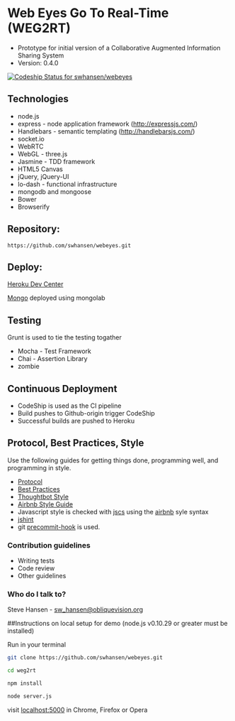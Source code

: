 # Web Eyes Go To Real-Time (WEG2RT) #

* Prototype for initial version of a Collaborative Augmented Information Sharing System
* Version: 0.4.0

[ ![Codeship Status for swhansen/webeyes](https://codeship.com/projects/15dd0970-49e7-0133-1e8a-02da4d06d74f/status?branch=master)](https://codeship.com/projects/105765)

## Technologies

* node.js
* express - node application framework (http://expressjs.com/)
* Handlebars - semantic templating (http://handlebarsjs.com/)
* socket.io
* WebRTC
* WebGL - three.js
* Jasmine - TDD framework
* HTML5 Canvas
* jQuery, jQuery-UI
* lo-dash - functional infrastructure
* mongodb and mongoose
* Bower
* Browserify

## Repository:

    https://github.com/swhansen/webeyes.git

## Deploy:

[Heroku Dev Center](https://devcenter.heroku.com/articles/getting-started-with-nodejs#introduction)

[Mongo](https://www.mongolab.com) deployed using mongolab

## Testing

Grunt is used to tie the testing togather

* Mocha - Test Framework
* Chai - Assertion Library
* zombie

## Continuous Deployment

* CodeShip is used as the CI pipeline
* Build pushes to Github-origin trigger CodeShip
* Successful builds are pushed to Heroku

## Protocol, Best Practices, Style

Use the following guides for getting things done, programming well, and
programming in style.

* [Protocol](http://github.com/thoughtbot/guides/blob/master/protocol)
* [Best Practices](http://github.com/thoughtbot/guides/blob/master/best-practices)
* [Thoughtbot Style](http://github.com/thoughtbot/guides/blob/master/style)
* [Airbnb Style Guide](https://github.com/airbnb/javascript)
* Javascript style is checked with [jscs](http://jscs.info/) using the [airbnb](https://github.com/airbnb/javascript/blob/master/linters/SublimeLinter/SublimeLinter.sublime-settings) syle syntax
* [jshint](http://jshint.com/about/)
* git [precommit-hook](https://www.npmjs.com/package/precommit-hook) is used.

### Contribution guidelines ###

* Writing tests
* Code review
* Other guidelines

### Who do I talk to? ###

Steve Hansen - sw_hansen@obliquevision.org


##Instructions on local setup for demo (node.js v0.10.29 or greater must be installed)

Run in your terminal

```bash
git clone https://github.com/swhansen/webeyes.git
```

```bash
cd weg2rt
```

```bash
npm install
```

```bash
node server.js
```

visit [localhost:5000](http://localhost:5000) in Chrome, Firefox or Opera





